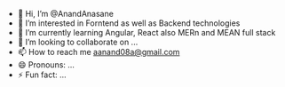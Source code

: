 - 👋 Hi, I’m @AnandAnasane
- 👀 I’m interested in Forntend as well as Backend technologies
- 🌱 I’m currently learning Angular, React also MERn and MEAN full stack
- 💞️ I’m looking to collaborate on ...
- 📫 How to reach me aanand08a@gmail.com
- 😄 Pronouns: ...
- ⚡ Fun fact: ...

<!---
AnandAnasane/AnandAnasane is a ✨ special ✨ repository because its `README.md` (this file) appears on your GitHub profile.
You can click the Preview link to take a look at your changes.
--->
